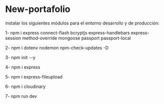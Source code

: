 # New-portafolio

instalar los siguientes módulos para el entorno desarrollo y de producción:

1- npm i express connect-flash bcryptjs express-handlebars express-session method-override mongoose passport passport-local

2- npm i dotenv nodemon npm-check-updates -D

3- npm init --y 

4- npm i express

5- npm i express-fileupload

6- npm i cloudinary   

7- npm run dev            
